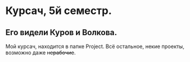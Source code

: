 # Курсач, 5й семестр.
## Его видели Куров и Волкова.
Мой курсач, находится в папке Project. Всё остальное, некие проекты, возможно даже ~~нерабочие~~.
